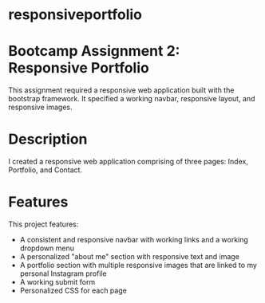 # responsiveportfolio
# Bootcamp Assignment 2: Responsive Portfolio
This assignment required a responsive web application built with the bootstrap framework. It specified a working navbar, responsive layout, and responsive images. 
# Description
I created a responsive web application comprising of three pages: Index, Portfolio, and Contact.
# Features
This project features:
- A consistent and responsive navbar with working links and a working dropdown menu
- A personalized "about me" section with responsive text and image
- A portfolio section with multiple responsive images that are linked to my personal Instagram profile
- A working submit form
- Personalized CSS for each page
